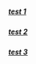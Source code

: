 ##### [test 1](https://flyingsonu122.github.io/DEMO/version%207/test1.html)

##### [test 2](https://flyingsonu122.github.io/DEMO/version%207/test2.html)


##### [test 3](https://flyingsonu122.github.io/DEMO/version%207/test3.html)